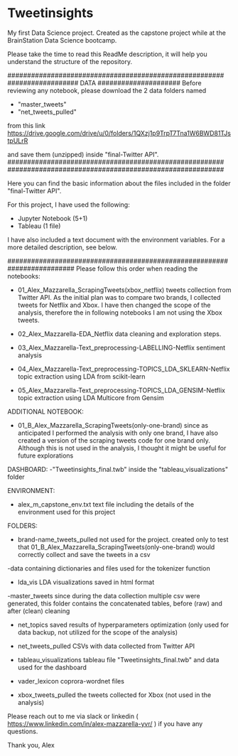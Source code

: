 # Tweetinsights
My first Data Science project. Created as the capstone project while at the BrainStation Data Science bootcamp.

Please take the time to read this ReadMe description, it will help you understand the structure of the repository.

#######################################################
##################		  DATA 		  #####################
Before reviewing any notebook, please download the 2 data folders named 
- "master_tweets"
- "net_tweets_pulled"

from this link
https://drive.google.com/drive/u/0/folders/1QXzj1p9TrpT7Tna1W6BWD81TJstpULrR

and save them (unzipped) inside "final-Twitter API".
#######################################################
#######################################################

Here you can find the basic information about the files 
included in the folder "final-Twitter API".

For this project, I have used the following:
* Jupyter Notebook (5+1)
* Tableau (1 file)

I have also included a text document with the environment variables.
For a more detailed description, see below.

#########################################################################
Please follow this order when reading the notebooks:

- 01_Alex_Mazzarella_ScrapingTweets(xbox_netflix)
tweets collection from Twitter API. As the initial plan was to compare
two brands, I collected tweets for Netflix and Xbox. I have then changed
the scope of the analysis, therefore the in following notebooks I am not
using the Xbox tweets.

- 02_Alex_Mazzarella-EDA_Netflix
data cleaning and exploration steps.

- 03_Alex_Mazzarella-Text_preprocessing-LABELLING-Netflix
sentiment analysis

- 04_Alex_Mazzarella-Text_preprocessing-TOPICS_LDA_SKLEARN-Netflix
topic extraction using LDA from scikit-learn

- 05_Alex_Mazzarella-Text_preprocessing-TOPICS_LDA_GENSIM-Netflix
topic extraction using LDA Multicore from Gensim

ADDITIONAL NOTEBOOK:

- 01_B_Alex_Mazzarella_ScrapingTweets(only-one-brand)
since as anticipated I performed the analysis with only one brand, 
I have also created a version of the scraping tweets code 
for one brand only. Although this is not used in the analysis, I thought
it might be useful for future explorations

DASHBOARD:
-"Tweetinsights_final.twb" inside the "tableau_visualizations" folder


ENVIRONMENT:

- alex_m_capstone_env.txt
text file including the details of the environment used for this project


FOLDERS:

- brand-name_tweets_pulled
not used for the project. created only to test that 
01_B_Alex_Mazzarella_ScrapingTweets(only-one-brand)
would correctly collect and save the tweets in a csv

-data
containing dictionaries and files used for the tokenizer function

- lda_vis
LDA visualizations saved in html format

-master_tweets
since during the data collection multiple csv were generated,
this folder contains the concatenated tables, before (raw) and 
after (clean) cleaning

- net_topics
saved results of hyperparameters optimization
(only used for data backup, not utilized
for the scope of the analysis)

- net_tweets_pulled
CSVs with data collected from Twitter API

- tableau_visualizations
tableau file "Tweetinsights_final.twb" and data used for the dashboard

- vader_lexicon
coprora-wordnet files

- xbox_tweets_pulled
the tweets collected for Xbox (not used in the analysis)



Please reach out to me via slack or linkedin
( https://www.linkedin.com/in/alex-mazzarella-yvr/ )
if you have any questions.


Thank you,
Alex
